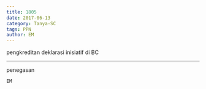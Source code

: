 ```yaml
---
title: 1805
date: 2017-06-13
category: Tanya-SC
tags: PPN
author: EM
---
```


pengkreditan deklarasi inisiatif di BC

---

penegasan

`EM`
